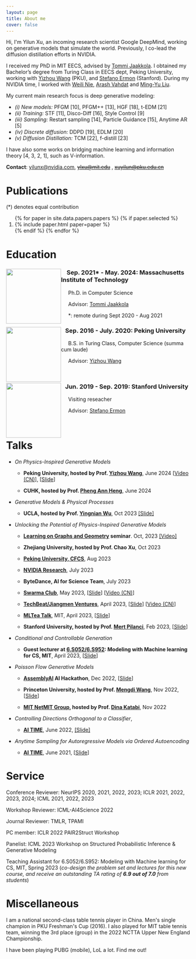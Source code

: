 ```yaml
---
layout: page
title: About me 
cover: false
---
```



Hi, I'm Yilun Xu, an incoming research scientist Google DeepMind, working on generative models that simulate the world. 
Previously, I co-lead the diffusion distillation efforts in NVIDIA.

I received my PhD in MIT EECS, advised by [Tommi Jaakkola](https://people.csail.mit.edu/tommi/tommi.html). I obtained my Bachelor’s degree from Turing Class in EECS dept, 
Peking University, working with [Yizhou Wang](http://cfcs.pku.edu.cn/faculty/adjunct/wangyizhou/index.htm) (PKU), and [Stefano Ermon](https://cs.stanford.edu/~ermon/) (Stanford). 
During my NVIDIA time, I worked with [Weili Nie](https://weilinie.github.io), [Arash Vahdat](http://latentspace.cc) and [Ming-Yu Liu](https://mingyuliu.net). 
 
My current main research focus is deep generative modeling: 

- *(i) New models:* PFGM [10], PFGM++ [13], HGF [18], t-EDM [21]
- *(ii) Training:* STF [11], Disco-Diff [16], Style Control [9]
- *(iii) Sampling:* Restart sampling [14], Particle Guidance [15], Anytime AR [5]
- *(iv) Discrete diffusion:* DDPD [19], EDLM [20]
- *(v) Diffusion Distillation:* TCM [22], f-distill [23]

I have also some works on bridging machine learning and information theory [4, 3, 2, 1], such as V-information.



**Contact**: yilunx@nvidia.com, <s>ylxu@mit.edu</s> , <s>xuyilun@pku.edu.cn</s>

# Publications 
(*) denotes equal contribution

<ol reversed>
{% for paper in site.data.papers.papers %}
  {% if paper.selected %}
  <li>
  {% include paper.html paper=paper %}
  </li>
  {% endif %}
{% endfor %}
</ol>



# Education

<div style="clear: both;">
  <div style="float: left; margin-right 1em;">
    <img src="/assets/img/mit.png" alt="" width="150" height="150">
  </div>
  <div>
    <h3>&nbsp;&nbsp;&nbsp; Sep. 2021* - May. 2024: Massachusetts Institute of Technology</h3>
    <p>&nbsp;&nbsp;&nbsp;&nbsp;&nbsp;Ph.D. in Computer Science </p>
    <p> &nbsp;&nbsp;&nbsp;&nbsp; Advisor: <a href="https://people.csail.mit.edu/tommi/tommi.html">Tommi Jaakkola</a> </p>
    <p>      &nbsp;&nbsp;&nbsp;&nbsp; *: remote during Sept 2020 - Aug 2021</p>
  </div>
</div>

<div style="clear: both;">
  <div style="float: left; margin-right 1em;">
    <img src="/assets/img/pku.png" alt="" width="150" height="150">
  </div>
  <div>
    <h3>&nbsp;&nbsp;&nbsp;Sep. 2016 - July. 2020: Peking University</h3>
    <p>&nbsp;&nbsp;&nbsp;&nbsp;&nbsp;B.S. in Turing Class, Computer Science (summa cum laude)</p>
    <p> &nbsp;&nbsp;&nbsp;&nbsp;&nbsp;Advisor: <a href="http://cfcs.pku.edu.cn/faculty/adjunct/wangyizhou/index.htm">Yizhou Wang</a> </p>
  </div>
</div>

<div style="clear: both;">
  <div style="float: left; margin-right 1em;">
    <img src="/assets/img/stanford.png" alt="" width="150" height="150">
  </div>
  <div>
    <h3>&nbsp;&nbsp;&nbsp;Jun. 2019 - Sep. 2019: Stanford University</h3>
    <p>&nbsp;&nbsp;&nbsp;&nbsp;&nbsp;Visiting reseacher </p>
    <p> &nbsp;&nbsp;&nbsp;&nbsp;&nbsp;Advisor: <a href="https://cs.stanford.edu/~ermon/">Stefano Ermon</a> </p>
  </div>
</div>
<br/>

[//]: # (# Work Experience )

[//]: # ()
[//]: # (<div style="clear: both;">)

[//]: # (  <div style="float: left; margin-right 1em;">)

[//]: # (    <img src="/assets/img/nvidia.png" alt="" width="182" height="150">)

[//]: # (  </div>)

[//]: # (  <div>)

[//]: # (    <h3>&nbsp;&nbsp;&nbsp;July 2024 - April 2025: NVIDIA </h3>)

[//]: # (    <p>&nbsp;&nbsp;&nbsp;&nbsp;&nbsp;Research Scientist </p>)

[//]: # (    <p> &nbsp;&nbsp;&nbsp;&nbsp;&nbsp;Projects: <a href="https://karstenkreis.github.io">Karsten Kreis</a> and <a href="http://latentspace.cc">Arash Vahdat</a> </p>)

[//]: # (  </div>)

[//]: # (</div>)

[//]: # (<br/>)

# Talks

- *On Physics-Inspired Generative Models*
  - **Peking University, hosted by Prof. [Yizhou Wang](http://cfcs.pku.edu.cn/faculty/adjunct/wangyizhou/index.htm)**, June 2024 [[Video (CN)](https://www.bilibili.com/video/BV1e6421f7kY/?spm_id_from=333.337.search-card.all.click)], [[Slide](https://www.dropbox.com/scl/fi/qed49r04bejmhlws22j1j/phd_defense.pptx?rlkey=8kw9owov91qi49zjrr2ulimok&st=lfeaq85o&dl=0)]
  
  - **CUHK, hosted by Prof. [Pheng Ann Heng](https://www.cse.cuhk.edu.hk/~pheng/)**, June 2024

- *Generative Models & Physical Processes*
  - **UCLA, hosted by Prof. [Yingnian Wu](http://www.stat.ucla.edu/~ywu/me.html)**, Oct 2023 [[Slide]](https://www.dropbox.com/scl/fi/f91h30eevegprnjmu9dsa/talk.key?rlkey=g3owuav0sgfh910q38go2buk3&dl=0)

- *Unlocking the Potential of Physics-Inspired Generative Models*
  - **[Learning on Graphs and Geometry](https://m2d2.io/talks/logg/about/) seminar**. Oct, 2023 [[Video]](https://www.youtube.com/watch?v=VFXKMlcl7QA)
  - **Zhejiang University, hosted by Prof. Chao Xu**, Oct 2023 

  - **[Peking University, CFCS](https://cfcs.pku.edu.cn/english/)**, Aug 2023

  - **[NVIDIA Research](https://www.nvidia.com/en-us/research/)**, July 2023

  - **ByteDance, AI for Science Team**, July 2023

  - **[Swarma Club](https://swarma.org)**, May 2023, [[Slide](https://www.dropbox.com/s/0cgacob54vw7boe/jizhi_5_13_22.pptx?dl=0)]  [[Video (CN)](https://www.bilibili.com/video/BV17g4y1V7wY/?spm_id_from=333.337.search-card.all.click)]

  - **[TechBeat/Jiangmen Ventures](https://www.techbeat.net)**, April 2023, [[Slide](https://www.dropbox.com/s/0cgacob54vw7boe/jizhi_5_13_22.pptx?dl=0)] [[Video (CN)](https://www.bilibili.com/video/BV1HV4y167q1/?spm_id_from=333.337.search-card.all.click)]

  - **[MLTea Talk](https://mlxmit.mit.edu/ml-tea-talks)**, MIT, April 2023, [[Slide](https://www.dropbox.com/s/0cgacob54vw7boe/jizhi_5_13_22.pptx?dl=0)]
  - **Stanford University, hosted by Prof. [Mert Pilanci](https://web.stanford.edu/~pilanci/)**, Feb 2023, [[Slide](https://www.dropbox.com/scl/fi/6p0av7cak0yp59g0zt32z/Mert_group.pptx?dl=0&rlkey=ix5smfxcio8snzbck2odpod5q)]

- *Conditional and Controllable Generation*  
  - **Guest lecturer at [6.S052/6.S952](https://www.eecs.mit.edu/academics/subject-updates/subject-updates-spring-2023/): Modeling with Machine learning for CS, MIT**, April 2023, [[Slide](https://www.dropbox.com/s/5vgzmmkc59846uu/lecture9.key?dl=0)]

- *Poisson Flow Generative Models*
  - **[AssemblyAI](https://www.assemblyai.com) AI Hackathon**, Dec 2022, [[Slide](https://www.dropbox.com/scl/fi/kf4xei8mahx8uwuxdzxaj/assembly-ai.pptx?dl=0&rlkey=cjuuayvv672nk9t7vy1jgf8gc)]

  - **Princeton University, hosted by Prof. [Mengdi Wang](https://mwang.princeton.edu)**, Nov 2022, [[Slide](https://www.dropbox.com/scl/fi/wn13m59v28ts5heolr0qv/mengdi_group.pptx?dl=0&rlkey=7sxw47b6i0jdvroisg586o92s)]

  - **[MIT NetMIT Group](http://groups.csail.mit.edu/netmit/wordpress/), hosted by Prof. [Dina Katabi](https://people.csail.mit.edu/dina/)**,
  Nov 2022 

- *Controlling Directions Orthogonal to a Classifier*,
  - **[AI TIME](http://aitime.cn/)**, June 2022, [[Slide]](https://www.dropbox.com/scl/fi/txtz6pwr6xfarg3fetpzb/orthogonal_classifier_ai_times.pptx?dl=0&rlkey=n3p1nxeq8sso0jui9r3xraggh)
- *Anytime Sampling for Autoregressive Models via Ordered Autoencoding*
  - **[AI TIME](http://aitime.cn/)**, June 2021, [[Slide](https://www.dropbox.com/scl/fi/m4ulvedtz2e7stnxgydcw/anytime_paper_aitimes.pptx?dl=0&rlkey=7ls7dfcgpq3s64rgkgxarvzld)]


# Service 

Conference Reviewer: NeurIPS 2020, 2021, 2022, 2023; ICLR 2021, 2022, 2023, 2024; ICML 2021, 2022, 2023

Workshop Reviewer: ICML-AI4Science 2022

Journal Reviewer: TMLR, TPAMI

PC member: ICLR 2022 PAIR2Struct Workshop

Panelist: ICML 2023 Workshop on Structured Probabilistic Inference & Generative Modeling

Teaching Assistant for 6.S052/6.S952: Modeling with Machine learning for CS, MIT, Spring 2023 (*co-design the problem set and lectures for this new course, and receive an outstanding TA rating of **6.9 out of 7.0** from students*)

# Miscellaneous

I am a national second-class table tennis player in China. Men's single champion in PKU Freshman's Cup (2016). I also played for MIT table tennis team, winning the 3rd place (group) in the 2022 NCTTA Upper New England Championship. 

I have been playing PUBG (mobile), LoL a lot. Find me out! 
